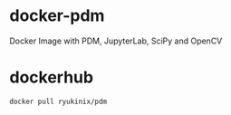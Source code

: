 # docker-pdm
Docker Image with PDM, JupyterLab, SciPy and OpenCV

# dockerhub

```
docker pull ryukinix/pdm
```
